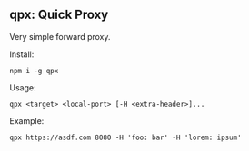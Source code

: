 ## qpx: Quick Proxy

Very simple forward proxy.


Install:

    npm i -g qpx

Usage:

    qpx <target> <local-port> [-H <extra-header>]...

Example:

    qpx https://asdf.com 8080 -H 'foo: bar' -H 'lorem: ipsum'
